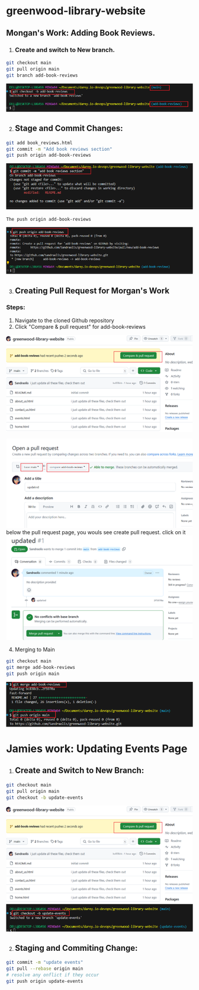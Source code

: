 # greenwood-library-website
## Mongan's Work: Adding Book Reviews.
1. ### Create and switch to New branch.
``` bash
git checkout main
git pull origin main
git branch add-book-reviews
```
![branch](/img/branch.png)

2. ## Stage and Commit Changes:

``` bash
git add book_reviews.html
git commit -m "Add book reviews section"
git push origin add-book-reviews
```
![commit](/img/commit.png)

`The push origin add-book-reviews`

![push](/img/push.png)

3. ## Creating Pull Request for Morgan's Work
### Steps:

1. Navigate to the cloned Github repository
2. Click "Compare & pull request" for add-book-reviews

![compare](/img/compare-n-pull.png)

![PR](/img/PR.png)
below the pull request page, you wouls see create pull request. click on it
![merge](/img/merge.png)

4. Merging to Main
``` bash
git checkout main
git merge add-book-reviews
git push origin main
```
![merge--2](/img/merge--2.png)

# Jamies work: Updating Events Page
1. ## Create and Switch to New Branch:

``` bash
git checkout main
git pull origin main
git checkout -b update-events
```

![checkout](/img/compare-n-pull.png)
![update](/img/update.png)

2. ## Staging and Commiting Change:
 ``` bash
 git commit -m "update events"
 git pull --rebase origin main
 # resolve any onflict if they occur
 git push origin update-events
 ```
   







